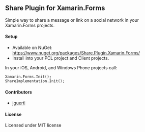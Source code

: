 ## Share Plugin for Xamarin.Forms

Simple way to share a message or link on a social network in your Xamarin.Forms projects.

#### Setup
* Available on NuGet: https://www.nuget.org/packages/Share.Plugin.Xamarin.Forms/
* Install into your PCL project and Client projects.

In your iOS, Android, and Windows Phone projects call:

```
Xamarin.Forms.Init();
ShareImplementation.Init();
```

#### Contributors
* [jguertl](https://github.com/jguertl)

#### License
Licensed under MIT license
